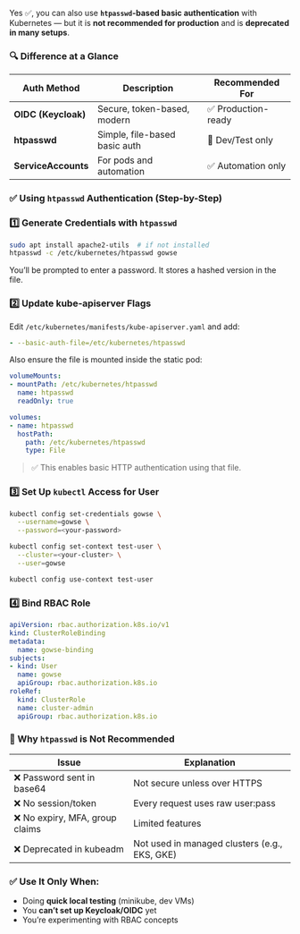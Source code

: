 Yes ✅, you can also use **`htpasswd`-based basic authentication** with Kubernetes — but it is **not recommended for production** and is **deprecated in many setups**.

### 🔍 Difference at a Glance

|Auth Method|Description|Recommended For|
|---|---|---|
|**OIDC (Keycloak)**|Secure, token-based, modern|✅ Production-ready|
|**htpasswd**|Simple, file-based basic auth|🚫 Dev/Test only|
|**ServiceAccounts**|For pods and automation|✅ Automation only|
### ✅ Using `htpasswd` Authentication (Step-by-Step)

### 1️⃣ Generate Credentials with `htpasswd`

```bash
sudo apt install apache2-utils  # if not installed
htpasswd -c /etc/kubernetes/htpasswd gowse
```

You’ll be prompted to enter a password. It stores a hashed version in the file.

### 2️⃣ Update kube-apiserver Flags

Edit `/etc/kubernetes/manifests/kube-apiserver.yaml` and add:

```yaml
- --basic-auth-file=/etc/kubernetes/htpasswd
```

Also ensure the file is mounted inside the static pod:

```yaml
volumeMounts:
- mountPath: /etc/kubernetes/htpasswd
  name: htpasswd
  readOnly: true

volumes:
- name: htpasswd
  hostPath:
    path: /etc/kubernetes/htpasswd
    type: File
```

> ✅ This enables basic HTTP authentication using that file.

### 3️⃣ Set Up `kubectl` Access for User

```bash
kubectl config set-credentials gowse \
  --username=gowse \
  --password=<your-password>

kubectl config set-context test-user \
  --cluster=<your-cluster> \
  --user=gowse

kubectl config use-context test-user
```
### 4️⃣ Bind RBAC Role

```yaml
apiVersion: rbac.authorization.k8s.io/v1
kind: ClusterRoleBinding
metadata:
  name: gowse-binding
subjects:
- kind: User
  name: gowse
  apiGroup: rbac.authorization.k8s.io
roleRef:
  kind: ClusterRole
  name: cluster-admin
  apiGroup: rbac.authorization.k8s.io
```
### 🚫 Why `htpasswd` is Not Recommended

|Issue|Explanation|
|---|---|
|❌ Password sent in base64|Not secure unless over HTTPS|
|❌ No session/token|Every request uses raw user:pass|
|❌ No expiry, MFA, group claims|Limited features|
|❌ Deprecated in kubeadm|Not used in managed clusters (e.g., EKS, GKE)|

### ✅ Use It Only When:

- Doing **quick local testing** (minikube, dev VMs)
- You **can’t set up Keycloak/OIDC** yet
- You’re experimenting with RBAC concepts

